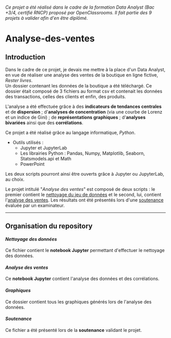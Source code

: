 ###### _Ce projet a été réalisé dans le cadre de la formation Data Analyst (Bac +3/4, certifié RNCP) proposé par OpenClassrooms. Il fait partie des 9 projets à valider afin d'en être diplômé_.

# Analyse-des-ventes

## Introduction

Dans le cadre de ce projet, je devais me mettre à la place d'un Data Analyst, en vue de réaliser une analyse des ventes de la boutique en ligne fictive, _Rester livres_.  
Un dossier contenant les données de la boutique a été téléchargé. Ce dossier était composé de 3 fichiers au format csv et contenait les données des transactions, celles des clients et enfin, des produits.  

L'analyse a été effectuée grâce à des **indicateurs de tendances centrales** et de **dispersion** ; d'**analyses de concentration** (via une courbe de Lorenz et un indice de Gini) ; de **représentations graphiques** ; d'**analyses bivariées** ainsi que des **corrélations**.

Ce projet a été réalisé grâce au langage informatique, _Python_.

* Outils utilisés :
  * Jupyter et JupyterLab
  * Les librairies Python : Pandas, Numpy, Matplotlib, Seaborn, Statsmodels.api et Math
  * PowerPoint  

Les deux scripts pourront ainsi être ouverts grâce à Jupyter ou JupyterLab, au choix. 

Le projet intitulé "_Analyse des ventes_" est composé de deux scripts : le premier contient le [nettoyage du jeu de données](https://github.com/anissalaza/Analyse-des-ventes/blob/f1bad10f1816501218e18c12f14d558383925957/Nettoyage%20des%20donn%C3%A9es.ipynb) et le second, lui, contient l'[analyse des ventes](https://github.com/anissalaza/Analyse-des-ventes/blob/f1bad10f1816501218e18c12f14d558383925957/Analyse%20des%20ventes.ipynb). Les résultats ont été présentés lors d'une [soutenance](https://github.com/anissalaza/Analyse-des-ventes/blob/f1bad10f1816501218e18c12f14d558383925957/Soutenance.pdf) évaluée par un examinateur.

------------------------------------------------

## Organisation du repository

#### *Nettoyage des données*
Ce fichier contient le **notebook Jupyter** permettant d'effectuer le nettoyage des données.

#### *Analyse des ventes*
Ce **notebook Jupyter** contient l'analyse des données et des corrélations.

#### *Graphiques*
Ce dossier contient tous les graphiques générés lors de l'analyse des données.

#### *Soutenance*
Ce fichier a été présenté lors de la **soutenance** validant le projet.
